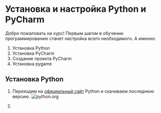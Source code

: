 # Установка и настройка Python и PyCharm

Добро пожаловать на курс! Первым шагом в обучении программированию станет настройка всего необходимого. А именно:

1. Установка Python
2. Установка PyCharm
3. Создание проекта PyCharm
4. Установка pygame

## Установка Python

1. Переходим на [официальный сайт](https://www.python.org/downloads/) Python и скачиваем последнюю версию.
![python.org](https://user-images.githubusercontent.com/56085790/135749560-a332bd2e-402b-4336-a185-a5909839de94.png)

2.

